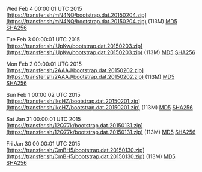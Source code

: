 Wed Feb  4 00:00:01 UTC 2015 [https://transfer.sh/mN4NQ/bootstrap.dat.20150204.zip](https://transfer.sh/mN4NQ/bootstrap.dat.20150204.zip) (113M) [MD5](https://transfer.sh/2fwAd/md5.txt) [SHA256](https://transfer.sh/8L4mR/sha256.txt)

Tue Feb  3 00:00:01 UTC 2015 [https://transfer.sh/lUpKw/bootstrap.dat.20150203.zip](https://transfer.sh/lUpKw/bootstrap.dat.20150203.zip) (113M) [MD5](https://transfer.sh/zBoy5/md5.txt) [SHA256](https://transfer.sh/gPxBl/sha256.txt)

Mon Feb  2 00:00:01 UTC 2015 [https://transfer.sh/2AAAJ/bootstrap.dat.20150202.zip](https://transfer.sh/2AAAJ/bootstrap.dat.20150202.zip) (113M) [MD5](https://transfer.sh/QpVOG/md5.txt) [SHA256](https://transfer.sh/173uHy/sha256.txt)

Sun Feb  1 00:00:02 UTC 2015 [https://transfer.sh/IkcHZ/bootstrap.dat.20150201.zip](https://transfer.sh/IkcHZ/bootstrap.dat.20150201.zip) (113M) [MD5](https://transfer.sh/pJnoi/md5.txt) [SHA256](https://transfer.sh/2SH3U/sha256.txt)

Sat Jan 31 00:00:01 UTC 2015 [https://transfer.sh/12Q77k/bootstrap.dat.20150131.zip](https://transfer.sh/12Q77k/bootstrap.dat.20150131.zip) (113M) [MD5](https://transfer.sh/Dp0BO/md5.txt) [SHA256](https://transfer.sh/H9JwJ/sha256.txt)

Fri Jan 30 00:00:01 UTC 2015 [https://transfer.sh/CmBH5/bootstrap.dat.20150130.zip](https://transfer.sh/CmBH5/bootstrap.dat.20150130.zip) (113M) [MD5](https://transfer.sh/5YqPj/md5.txt) [SHA256](https://transfer.sh/a08L2/sha256.txt)
